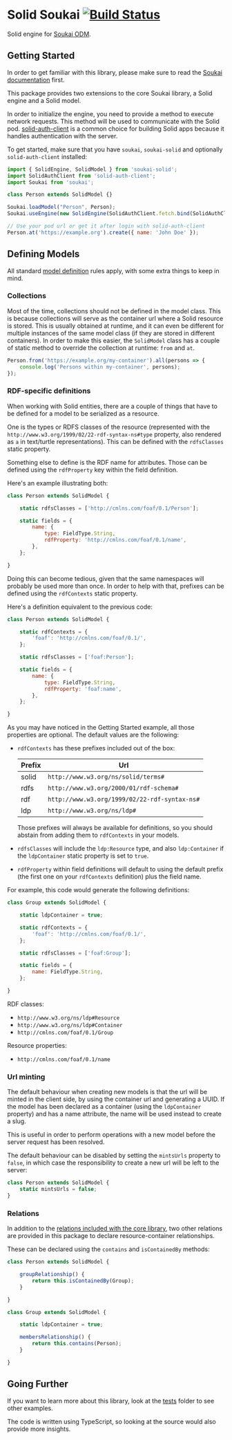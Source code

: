 # Solid Soukai [![Build Status](https://semaphoreci.com/api/v1/noeldemartin/soukai-solid/branches/master/badge.svg)](https://semaphoreci.com/noeldemartin/soukai-solid)

Solid engine for [Soukai ODM](https://soukai.js.org).

## Getting Started

In order to get familiar with this library, please make sure to read the [Soukai documentation](https://soukai.js.org/guide/) first.

This package provides two extensions to the core Soukai library, a Solid engine and a Solid model.

In order to initialize the engine, you need to provide a method to execute network requests. This method will be used to communicate with the Solid pod. [solid-auth-client](https://github.com/solid/solid-auth-client) is a common choice for building Solid apps because it handles authentication with the server.

To get started, make sure that you have `soukai`, `soukai-solid` and optionally `solid-auth-client` installed:

```js
import { SolidEngine, SolidModel } from 'soukai-solid';
import SolidAuthClient from 'solid-auth-client';
import Soukai from 'soukai';

class Person extends SolidModel {}

Soukai.loadModel("Person", Person);
Soukai.useEngine(new SolidEngine(SolidAuthClient.fetch.bind(SolidAuthClient)));

// Use your pod url or get it after login with solid-auth-client
Person.at('https://example.org').create({ name: 'John Doe' });
```

## Defining Models

All standard [model definition](https://soukai.js.org/guide/defining-models.html) rules apply, with some extra things to keep in mind.

### Collections

Most of the time, collections should not be defined in the model class. This is because collections will serve as the container url where a Solid resource is stored. This is usually obtained at runtime, and it can even be different for multiple instances of the same model class (if they are stored in different containers). In order to make this easier, the `SolidModel` class has a couple of static method to override the collection at runtime: `from` and `at`.

```js
Person.from('https://example.org/my-container').all(persons => {
    console.log('Persons within my-container', persons);
});
```

### RDF-specific definitions

When working with Solid entities, there are a couple of things that have to be defined for a model to be serialized as a resource.

One is the types or RDFS classes of the resource (represented with the `http://www.w3.org/1999/02/22-rdf-syntax-ns#type` property, also rendered as `a` in text/turtle representations). This can be defined with the `rdfsClasses` static property.

Something else to define is the RDF name for attributes. Those can be defined using the `rdfProperty` key within the field definition.

Here's an example illustrating both:

```js
class Person extends SolidModel {

    static rdfsClasses = ['http://cmlns.com/foaf/0.1/Person'];

    static fields = {
        name: {
            type: FieldType.String,
            rdfProperty: 'http://cmlns.com/foaf/0.1/name',
        },
    };

}
```

Doing this can become tedious, given that the same namespaces will probably be used more than once. In order to help with that, prefixes can be defined using the `rdfContexts` static property.

Here's a definition equivalent to the previous code:

```js
class Person extends SolidModel {

    static rdfContexts = {
        'foaf': 'http://cmlns.com/foaf/0.1/',
    };

    static rdfsClasses = ['foaf:Person'];

    static fields = {
        name: {
            type: FieldType.String,
            rdfProperty: 'foaf:name',
        },
    };

}
```

As you may have noticed in the Getting Started example, all those properties are optional. The default values are the following:

- `rdfContexts` has these prefixes included out of the box:

  | Prefix | Url |
  |--------|-----------------------------------------------|
  | solid  | `http://www.w3.org/ns/solid/terms#`           |
  | rdfs   | `http://www.w3.org/2000/01/rdf-schema#`       |
  | rdf    | `http://www.w3.org/1999/02/22-rdf-syntax-ns#` |
  | ldp    | `http://www.w3.org/ns/ldp#`                   |

  Those prefixes will always be available for definitions, so you should abstain from adding them to `rdfContexts` in your models.

- `rdfsClasses` will include the `ldp:Resource` type, and also `ldp:Container` if the `ldpContainer` static property is set to `true`.

- `rdfProperty` within field definitions will default to using the default prefix (the first one on your `rdfContexts` definition) plus the field name.

For example, this code would generate the following definitions:

```js
class Group extends SolidModel {

    static ldpContainer = true;

    static rdfContexts = {
        'foaf': 'http://cmlns.com/foaf/0.1/',
    };

    static rdfsClasses = ['foaf:Group'];

    static fields = {
        name: FieldType.String,
    };

}
```

RDF classes:
- `http://www.w3.org/ns/ldp#Resource`
- `http://www.w3.org/ns/ldp#Container`
- `http://cmlns.com/foaf/0.1/Group`

Resource properties:
- `http://cmlns.com/foaf/0.1/name`

### Url minting

The default behaviour when creating new models is that the url will be minted in the client side, by using the container url and generating a UUID. If the model has been declared as a container (using the `ldpContainer` property) and has a name attribute, the name will be used instead to create a slug.

This is useful in order to perform operations with a new model before the server request has been resolved.

The default behaviour can be disabled by setting the `mintsUrls` property to `false`, in which case the responsibility to create a new url will be left to the server:

```js
class Person extends SolidModel {
    static mintsUrls = false;
}
```

### Relations

In addition to the [relations included with the core library](https://soukai.js.org/guide/defining-models.html#relationships), two other relations are provided in this package to declare resource-container relationships.

These can be declared using the `contains` and `isContainedBy` methods:

```js
class Person extends SolidModel {

    groupRelationship() {
        return this.isContainedBy(Group);
    }

}

class Group extends SolidModel {

    static ldpContainer = true;

    membersRelationship() {
        return this.contains(Person);
    }

}
```

## Going Further

If you want to learn more about this library, look at the [tests](tests) folder to see other examples.

The code is written using TypeScript, so looking at the source would also provide more insights.
